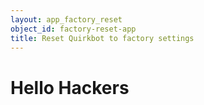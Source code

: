 ```yaml
---
layout: app_factory_reset
object_id: factory-reset-app
title: Reset Quirkbot to factory settings
---
```


# Hello Hackers